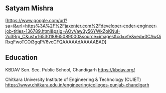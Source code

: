 ## Satyam Mishra
[https://www.google.com/url?sa=i&url=https%3A%2F%2Fjaxenter.com%2Fdeveloper-coder-engineer-job-titles-136789.html&psig=AOvVaw3y56YWkZoKNuI-2u3Rrg_C&ust=1653018865089000&source=images&cd=vfe&ved=0CAwQjRxqFwoTCOi3gqPV6vcCFQAAAAAdAAAAABAD]

## Education 
KBDAV Sen. Sec. Public School, Chandigarh https://kbdav.org/

Chitkara University Institute of Engineering & Technology (CUIET) https://www.chitkara.edu.in/engineering/colleges-punjab-chandigarh

